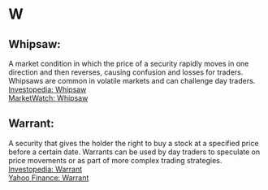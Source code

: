 # W

## Whipsaw:
A market condition in which the price of a security rapidly moves in one direction and then reverses, causing confusion and losses for traders. Whipsaws are common in volatile markets and can challenge day traders.  
[Investopedia: Whipsaw](https://www.investopedia.com/terms/w/whipsaw.asp)  
[MarketWatch: Whipsaw](https://www.marketwatch.com/)

## Warrant:
A security that gives the holder the right to buy a stock at a specified price before a certain date. Warrants can be used by day traders to speculate on price movements or as part of more complex trading strategies.  
[Investopedia: Warrant](https://www.investopedia.com/terms/w/warrant.asp)  
[Yahoo Finance: Warrant](https://finance.yahoo.com/)
